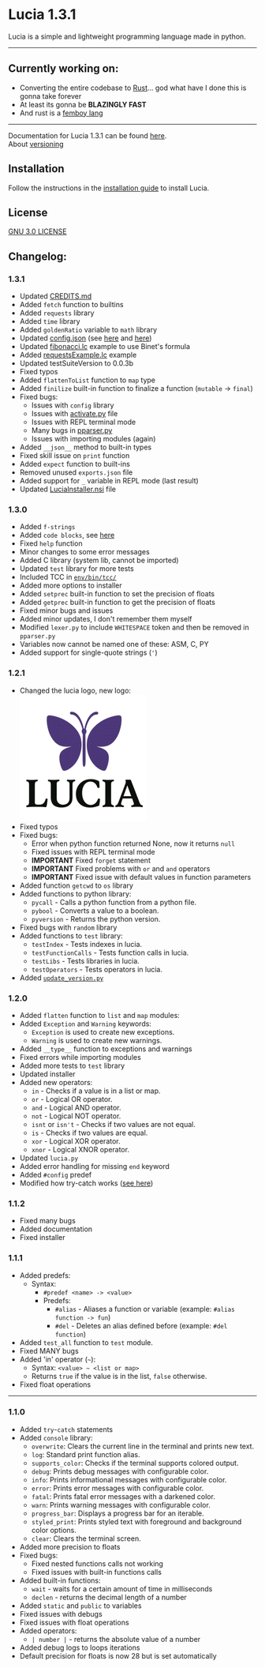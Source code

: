 # Lucia 1.3.1

Lucia is a simple and lightweight programming language made in python.

___

## Currently working on:

- Converting the entire codebase to <a href="https://www.rust-lang.org/" target="_blank">Rust</a>... god what have I done this is gonna take forever
- At least its gonna be **BLAZINGLY FAST**
- And rust is a <a href="https://www.reddit.com/r/feminineboys/comments/j91rv7/comment/g8gk0fy/?context=3" target="_blank">femboy lang</a>
---

Documentation for Lucia 1.3.1 can be found [here](env/Docs/introduction.md).  
About [versioning](env/Docs/versioning.md)

## Installation

Follow the instructions in the [installation guide](env/Docs/installation-guide.md) to install Lucia.

## License

[GNU 3.0 LICENSE](LICENSE)


## Changelog:
### 1.3.1
- Updated [CREDITS.md](env/CREDITS.md)
- Added `fetch` function to builtins
- Added `requests` library
- Added `time` library
- Added `goldenRatio` variable to `math` library
- Updated [config.json](env/config.json) (see [here](env/Docs/config-guide.md#9-allow_fetch) and [here](env/Docs/config-guide.md#10-execute_code_blocks))
- Updated [fibonacci.lc](env/Docs/examples/fibonnaci.lc) example to use Binet's formula
- Added [requestsExample.lc](env/Docs/examples/requestsExample.lc) example
- Updated testSuiteVersion to 0.0.3b
- Fixed typos
- Added `flattenToList` function to `map` type
- Added `finilize` built-in function to finalize a function (`mutable` -> `final`)
- Fixed bugs:
  - Issues with `config` library
  - Issues with [activate.py](env/activate.py) file
  - Issues with REPL terminal mode
  - Many bugs in [pparser.py](pparser.py)
  - Issues with importing modules (again)
- Added `__json__` method to built-in types
- Fixed skill issue on `print` function
- Added `expect` function to built-ins
- Removed unused `exports.json` file
- Added support for `_` variable in REPL mode (last result)
- Updated [LuciaInstaller.nsi](installer/LuciaInstaller.nsi) file
### 1.3.0
- Added `f-strings`
- Added `code blocks`, see [here](env/Docs/language-syntax.md#code-blocks)
- Fixed `help` function
- Minor changes to some error messages
- Added C library (system lib, cannot be imported)
- Updated `test` library for more tests
- Included TCC in [`env/bin/tcc/`](env/bin/tcc)
- Added more options to installer
- Added `setprec` built-in function to set the precision of floats
- Added `getprec` built-in function to get the precision of floats
- Fixed minor bugs and issues
- Added minor updates, I don't remember them myself
- Modified `lexer.py` to include `WHITESPACE` token and then be removed in `pparser.py`
- Variables now cannot be named one of these: ASM, C, PY
- Added support for single-quote strings (`'`)
### 1.2.1
- Changed the lucia logo, new logo: ![Lucia Logo](env/assets/lucia_logo_small.png "Lucia Logo")
- Fixed typos
- Fixed bugs:
  - Error when python function returned None, now it returns `null`
  - Fixed issues with REPL terminal mode
  - **IMPORTANT** Fixed `forget` statement
  - **IMPORTANT** Fixed problems with `or` and `and` operators
  - **IMPORTANT** Fixed issue with default values in function parameters
- Added function `getcwd` to `os` library
- Added functions to python library:
  - `pycall` - Calls a python function from a python file.
  - `pybool` - Converts a value to a boolean.
  - `pyversion` - Returns the python version.
- Fixed bugs with `random` library
- Added functions to `test` library:
  - `testIndex` - Tests indexes in lucia.
  - `testFunctionCalls` - Tests function calls in lucia.
  - `testLibs` - Tests libraries in lucia.
  - `testOperators` - Tests operators in lucia.
- Added [`update_version.py`](env/helpers/update_version.py)
### 1.2.0
- Added `flatten` function to `list` and `map` modules:
- Added `Exception` and `Warning` keywords:
  - `Exception` is used to create new exceptions.
  - `Warning` is used to create new warnings.
- Added `__type__` function to exceptions and warnings
- Fixed errors while importing modules
- Added more tests to `test` library
- Updated installer
- Added new operators:
  - `in` - Checks if a value is in a list or map.
  - `or` - Logical OR operator.
  - `and` - Logical AND operator.
  - `not` - Logical NOT operator.
  - `isnt` or `isn't` - Checks if two values are not equal.
  - `is` - Checks if two values are equal.
  - `xor` - Logical XOR operator.
  - `xnor` - Logical XNOR operator.
- Updated `lucia.py`
- Added error handling for missing `end` keyword
- Added `#config` predef
- Modified how try-catch works ([see here](env/Docs/language-syntax.md#try-and-catch))
### 1.1.2
- Fixed many bugs
- Added documentation
- Fixed installer
### 1.1.1
- Added predefs:
  - Syntax:
    - `#predef <name> -> <value>`
    - Predefs:
      - `#alias` - Aliases a function or variable (example: `#alias function -> fun`)
      - `#del` - Deletes an alias defined before (example: `#del function`)
- Added `test_all` function to `test` module.
- Fixed MANY bugs
- Added 'in' operator (`~`):
  - Syntax: `<value> ~ <list or map>`
  - Returns `true` if the value is in the list, `false` otherwise.
- Fixed float operations

---
### 1.1.0
- Added `try`-`catch` statements
- Added `console` library:
  - `overwrite`: Clears the current line in the terminal and prints new text.
  - `log`: Standard print function alias.
  - `supports_color`: Checks if the terminal supports colored output.
  - `debug`: Prints debug messages with configurable color.
  - `info`: Prints informational messages with configurable color.
  - `error`: Prints error messages with configurable color.
  - `fatal`: Prints fatal error messages with a darkened color.
  - `warn`: Prints warning messages with configurable color.
  - `progress_bar`: Displays a progress bar for an iterable.
  - `styled_print`: Prints styled text with foreground and background color options.
  - `clear`: Clears the terminal screen.
- Added more precision to floats
- Fixed bugs:
  - Fixed nested functions calls not working
  - Fixed issues with built-in functions calls
- Added built-in functions:
  - `wait` - waits for a certain amount of time in milliseconds
  - `declen` - returns the decimal length of a number
- Added `static` and `public` to variables
- Fixed issues with debugs
- Fixed issues with float operations
- Added operators:
  - `| number |` - returns the absolute value of a number
- Added debug logs to loops iterations
- Default precision for floats is now 28 but is set automatically